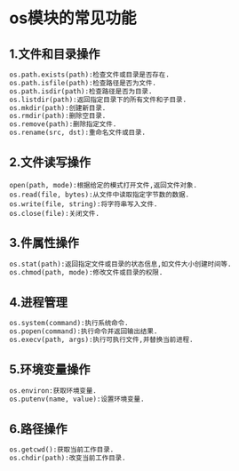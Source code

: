 # os模块的常见功能

## 1.文件和目录操作

```python
os.path.exists(path):检查文件或目录是否存在.
os.path.isfile(path):检查路径是否为文件.
os.path.isdir(path):检查路径是否为目录.
os.listdir(path):返回指定目录下的所有文件和子目录.
os.mkdir(path):创建新目录.
os.rmdir(path):删除空目录.
os.remove(path):删除指定文件.
os.rename(src, dst):重命名文件或目录.
```

## 2.文件读写操作

```pyhon
open(path, mode):根据给定的模式打开文件,返回文件对象.
os.read(file, bytes):从文件中读取指定字节数的数据.
os.write(file, string):将字符串写入文件.
os.close(file):关闭文件.
```

## 3.件属性操作

```python
os.stat(path):返回指定文件或目录的状态信息,如文件大小创建时间等.
os.chmod(path, mode):修改文件或目录的权限.
```

## 4.进程管理

```python
os.system(command):执行系统命令.
os.popen(command):执行命令并返回输出结果.
os.execv(path, args):执行可执行文件,并替换当前进程.
```

## 5.环境变量操作

```python
os.environ:获取环境变量.
os.putenv(name, value):设置环境变量.
```

## 6.路径操作

```python
os.getcwd():获取当前工作目录.
os.chdir(path):改变当前工作目录.
```

